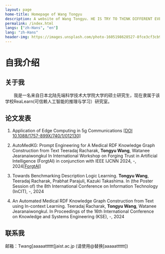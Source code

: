 ```yaml
---
layout: page
home-title: Homepage of Wang Tongyu
description: A website of Wang Tongyu. HE IS TRY TO THINK DIFFERENT EVERYDAY
permalink: /index.html
langs: ["zh-Hans", "en"]
lang: "zh-Hans"
header-img: https://images.unsplash.com/photo-1605198628527-8fce3cf3cb99
---
```


# 自我介绍

## 关于我

&emsp;&emsp;我是一名来自日本北陆先端科学技术大学院大学的硕士研究生，现在隶属于该学校ReaLearn(可信赖人工智能的推理与学习）研究室。

## 论文发表

1. Application of Edge Computing in 5g Communications [[DOI 10.1088/1757-899X/740/1/012130]](https://iopscience.iop.org/article/10.1088/1757-899X/740/1/012130/pdf)

2. AutoMedKG: Prompt Engineering for A Medical RDF Knowledge Graph Construction from Text 
Teeradaj Racharak, **Tongyu Wang**, Watanee Jearanaiwongkul
In International Workshop on Forging Trust in Artificial Intelligence (ForgtAI) in conjunction with IEEE IJCNN 2024, -, 2024[[ForgtAI]](https://forgtai.sciencesconf.org/)
3. Towards Benchmarking Description Logic Learning. 
**Tongyu Wang**, Teeradaj Racharak, Prabhat Parajuli, Kazuki Takashima. 
In (the Poster Session of) the 8th International Conference on Information Technology (InCIT), -, 2024
4. An Automated Medical RDF Knowledge Graph Construction from Text using In-context Learning. 
Teeradaj Racharak, **Tongyu Wang**, Watanee Jearanaiwongkul. 
In Proceedings of the 16th International Conference on Knowledge and Systems Engineering (KSE), -, 2024

## 联系我

邮箱：Twang[aaaaatttttt]jaist.ac.jp (请使用@替换[aaaaatttttt])